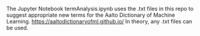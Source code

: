 The Jupyter Notebook termAnalysis.ipynb uses the .txt files in this repo to suggest appropriate new terms for the Aalto Dictionary of Machine Learning.
https://aaltodictionaryofml.github.io/
In theory, any .txt files can be used.
